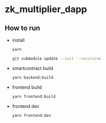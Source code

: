 # zk_multiplier_dapp

## How to run

- install

  ```bash
  yarn
  ```

  ```bash
  git submodule update --init --recursive
  ```

- smartcontract build

  ```bash
  yarn backend:build
  ```

- frontend build

  ```bash
  yarn frontend:build
  ```

- frontend dev

  ```bash
  yarn frontend:dev
  ```
